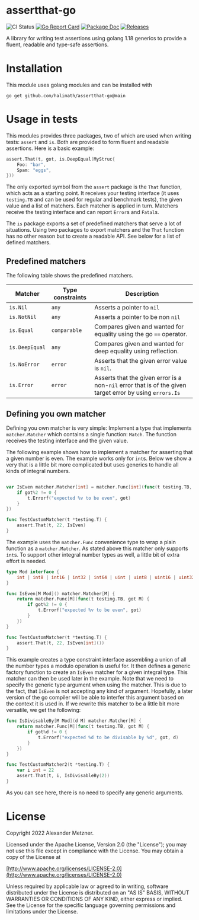 # assertthat-go

![CI Status][ci-img-url] 
[![Go Report Card][go-report-card-img-url]][go-report-card-url] 
[![Package Doc][package-doc-img-url]][package-doc-url] 
[![Releases][release-img-url]][release-url]


A library for writing test assertions using golang 1.18 generics to provide a fluent, readable and type-safe 
assertions.

# Installation

This module uses golang modules and can be installed with

```shell
go get github.com/halimath/assertthat-go@main
```

# Usage in tests

This modules provides three packages, two of which are used when writing tests: `assert` and `is`. Both are
provided to form fluent and readable assertions. Here is a basic example:

```go
assert.That(t, got, is.DeepEqual(MyStruc{
    Foo: "bar",
    Spam: "eggs",
}))
```

The only exported symbol from the `assert` package is the `That` function, which acts as a starting point.
It receives your testing interface (it uses `testing.TB` and can be used for regular and benchmark tests),
the given value and a list of matchers. Each matcher is applied in turn. Matchers receive the testing 
interface and can report `Error`s and `Fatal`s.

The `is` package exports a set of predefined matchers that serve a lot of situations. Using two packages to
export matchers and the `That` function has no other reason but to create a readable API. See below for
a list of defined matchers.

## Predefined matchers

The following table shows the predefined matchers.

Matcher | Type constraints | Description
-- | -- | --
`is.Nil` | `any` | Asserts a pointer to `nil`
`is.NotNil` | `any` | Asserts a pointer to be non `nil`
`is.Equal` | `comparable` | Compares given and wanted for equality using the go `==` operator.
`is.DeepEqual` | `any` | Compares given and wanted for deep equality using reflection.
`is.NoError` | `error` | Asserts that the given error value is `nil`.
`is.Error` | `error` | Asserts that the given error is a non-`nil` error that is of the given target error by using `errors.Is` 

## Defining you own matcher

Defining you own matcher is very simple: Implement a type that implements `matcher.Matcher` which contains a
single function: `Match`. The function receives the testing interface and the given value. 

The following example shows how to implement a matcher for asserting that a given number is even. The example
works only for `int`s. Below we show a very that is a little bit more complicated but uses generics to handle
all kinds of integral numbers.

```go

var IsEven matcher.Matcher[int] = matcher.Func[int](func(t testing.TB, got int) {
    if got%2 != 0 {
        t.Errorf("expected %v to be even", got)
    }
})

func TestCustomMatcher(t *testing.T) {
	assert.That(t, 22, IsEven)
}
```

The example uses the `matcher.Func` convenience type to wrap a plain function as a `matcher.Matcher`. As 
stated above this matcher only supports `int`s. To support other integral number types as well, a little bit
of extra effort is needed.

```go
type Mod interface {
	int | int8 | int16 | int32 | int64 | uint | uint8 | uint16 | uint32 | uint64
}

func IsEven[M Mod]() matcher.Matcher[M] {
	return matcher.Func[M](func(t testing.TB, got M) {
		if got%2 != 0 {
			t.Errorf("expected %v to be even", got)
		}
	})
}

func TestCustomMatcher(t *testing.T) {
	assert.That(t, 22, IsEven[int]())
}
```

This example creates a type constraint interface assembling a union of all the number types a modulo operation
is useful for. It then defines a generic factory function to create an `IsEven` matcher for a given integral
type. This matcher can then be used later in the example. Note that we need to specify the generic type
argument when using the matcher. This is due to the fact, that `IsEven` is not accepting any kind of argument. 
Hopefully, a later version of the go compiler will be able to interfer this argument based on the context it
is used in. If we rewrite this matcher to be a little bit more versatile, we get the following:

```go
func IsDivisableBy[M Mod](d M) matcher.Matcher[M] {
	return matcher.Func[M](func(t testing.TB, got M) {
		if got%d != 0 {
			t.Errorf("expected %d to be divisable by %d", got, d)
		}
	})
}

func TestCustomMatcher2(t *testing.T) {
	var i int = 22
	assert.That(t, i, IsDivisableBy(2))
}
```

As you can see here, there is no need to specify any generic arguments.

# License

Copyright 2022 Alexander Metzner.

Licensed under the Apache License, Version 2.0 (the "License");
you may not use this file except in compliance with the License.
You may obtain a copy of the License at

[http://www.apache.org/licenses/LICENSE-2.0](http://www.apache.org/licenses/LICENSE-2.0)

Unless required by applicable law or agreed to in writing, software
distributed under the License is distributed on an "AS IS" BASIS,
WITHOUT WARRANTIES OR CONDITIONS OF ANY KIND, either express or implied.
See the License for the specific language governing permissions and
limitations under the License.

[ci-img-url]: https://github.com/halimath/assertthat-go/workflows/CI/badge.svg
[go-report-card-img-url]: https://goreportcard.com/badge/github.com/halimath/assertthat-go
[go-report-card-url]: https://goreportcard.com/report/github.com/halimath/assertthat-go
[package-doc-img-url]: https://img.shields.io/badge/GoDoc-Reference-blue.svg
[package-doc-url]: https://pkg.go.dev/github.com/halimath/assertthat-go
[release-img-url]: https://img.shields.io/github/v/release/halimath/assertthat-go.svg
[release-url]: https://github.com/halimath/assertthat-go/releases